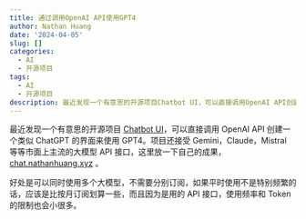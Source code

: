 ```yaml
---
title: 通过调用OpenAI API使用GPT4
author: Nathan Huang
date: '2024-04-05'
slug: []
categories:
  - AI
  - 开源项目
tags:
  - AI
  - 开源项目
description: 最近发现一个有意思的开源项目Chatbot UI，可以直接调用OpenAI API创建一个类似ChatGPT的界面来使用GPT4。项目还接受Gemini，Claude，Mistral等等市面上主流的大模型API接口，这里放一下自己的成果，(https://chat.nathanhuang.xyz/)。
---
```


最近发现一个有意思的开源项目 [Chatbot UI](https://github.com/mckaywrigley/chatbot-ui)，可以直接调用 OpenAI API 创建一个类似 ChatGPT 的界面来使用 GPT4。项目还接受 Gemini，Claude，Mistral 等等市面上主流的大模型 API 接口，这里放一下自己的成果，[chat.nathanhuang.xyz](https://chat.nathanhuang.xyz/) 。

好处是可以同时使用多个大模型，不需要分别订阅，如果平时使用不是特别频繁的话，应该是比按月订阅划算一些，而且因为是用的 API 接口，使用频率和 Token 的限制也会小很多。



